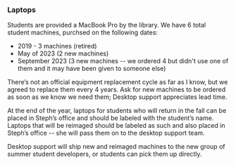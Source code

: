 ### Laptops

Students are provided a MacBook Pro by the library. We have 6 total student
machines, purchsed on the following dates:

- 2019 - 3 machines (retired)
- May of 2023 (2 new machines)
- September 2023 (3 new machines -- we ordered 4 but didn't use one of them and it may have been given to someone else)

There’s not an official equipment replacement cycle as far as I know, but we agreed to replace them every 4 years. Ask for new machines to be ordered as soon as we know we need them; Desktop support appreciates lead time.

At the end of the year, laptops for students who will return in the fall can be placed in Steph’s office and should be labeled with the student’s name. Laptops that will be reimaged should be labeled as such and also placed in Steph’s office -- she will pass them on to the desktop support team.

Desktop support will ship new and reimaged machines to the new group of summer student developers, or students can pick them up directly.
